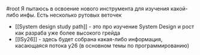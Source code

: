 #root
Я пытаюсь в освоение нового инструмента для изучения какой-либо инфы.
Есть несколько рутовых веточек
- [[System design study path]] - это про изучение System Design и рост как разраба уже более высокого грейда
- [[ISy26]] - здесь будет собрана какая-либо информация, касающаяся потока у26 (в основном темы по программированию)
